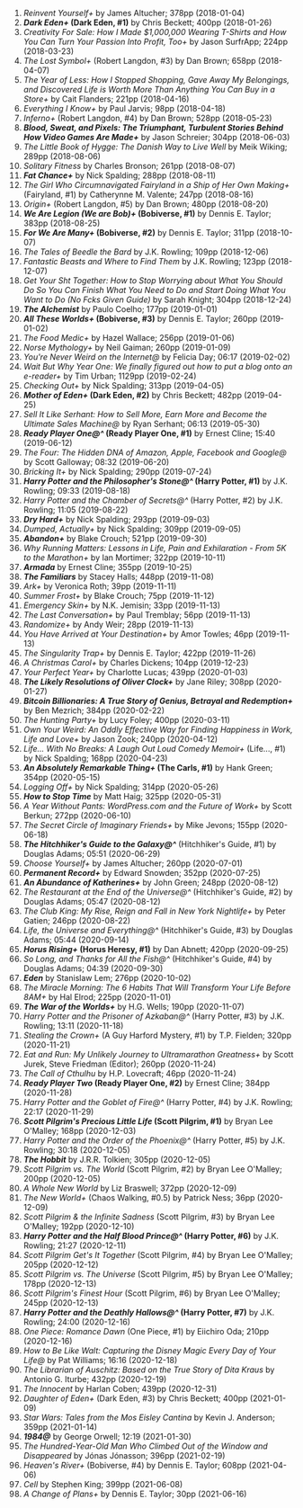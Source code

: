 1. _Reinvent Yourself+_ by James Altucher; 378pp (2018-01-04)
1. **_Dark Eden+_ (Dark Eden, #1)** by Chris Beckett; 400pp (2018-01-26)
1. _Creativity For Sale: How I Made $1,000,000 Wearing T-Shirts and How You Can Turn Your Passion Into Profit, Too+_ by Jason SurfrApp; 224pp (2018-03-23)
1. _The Lost Symbol+_ (Robert Langdon, #3) by Dan Brown; 658pp (2018-04-07)
1. _The Year of Less: How I Stopped Shopping, Gave Away My Belongings, and Discovered Life is Worth More Than Anything You Can Buy in a Store+_ by Cait Flanders; 221pp (2018-04-16)
1. _Everything I Know+_ by Paul Jarvis; 98pp (2018-04-18)
1. _Inferno+_ (Robert Langdon, #4) by Dan Brown; 528pp (2018-05-23)
1. **_Blood, Sweat, and Pixels: The Triumphant, Turbulent Stories Behind How Video Games Are Made+_** by Jason Schreier; 304pp (2018-06-03)
1. _The Little Book of Hygge: The Danish Way to Live Well_ by Meik Wiking; 289pp (2018-08-06)
1. _Solitary Fitness_ by Charles Bronson; 261pp (2018-08-07)
1. **_Fat Chance+_** by Nick Spalding; 288pp (2018-08-11)
1. _The Girl Who Circumnavigated Fairyland in a Ship of Her Own Making+_ (Fairyland, #1) by Catherynne M. Valente; 247pp (2018-08-16)
1. _Origin+_ (Robert Langdon, #5) by Dan Brown; 480pp (2018-08-20)
1. **_We Are Legion (We are Bob)+_ (Bobiverse, #1)** by Dennis E. Taylor; 383pp (2018-08-25)
1. **_For We Are Many+_ (Bobiverse, #2)** by Dennis E. Taylor; 311pp (2018-10-07)
1. _The Tales of Beedle the Bard_ by J.K. Rowling; 109pp (2018-12-06)
1. _Fantastic Beasts and Where to Find Them_ by J.K. Rowling; 123pp (2018-12-07)
1. _Get Your Sh*t Together: How to Stop Worrying about What You Should Do So You Can Finish What You Need to Do and Start Doing What You Want to Do (No F*cks Given Guide)_ by Sarah Knight; 304pp (2018-12-24)
1. **_The Alchemist_** by Paulo Coelho; 177pp (2019-01-01)
1. **_All These Worlds+_ (Bobiverse, #3)** by Dennis E. Taylor; 260pp (2019-01-02)
1. _The Food Medic+_ by Hazel Wallace; 256pp (2019-01-06)
1. _Norse Mythology+_ by Neil Gaiman; 260pp (2019-01-09)
1. _You're Never Weird on the Internet@_ by Felicia Day; 06:17 (2019-02-02)
1. _Wait But Why Year One: We finally figured out how to put a blog onto an e-reader+_ by Tim Urban; 1129pp (2019-02-24)
1. _Checking Out+_ by Nick Spalding; 313pp (2019-04-05)
1. **_Mother of Eden+_ (Dark Eden, #2)** by Chris Beckett; 482pp (2019-04-25)
1. _Sell It Like Serhant: How to Sell More, Earn More and Become the Ultimate Sales Machine@_ by Ryan Serhant; 06:13 (2019-05-30)
1. **_Ready Player One@^_ (Ready Player One, #1)** by Ernest Cline; 15:40 (2019-06-12)
1. _The Four: The Hidden DNA of Amazon, Apple, Facebook and Google@_ by Scott Galloway; 08:32 (2019-06-20)
1. _Bricking It+_ by Nick Spalding; 290pp (2019-07-24)
1. **_Harry Potter and the Philosopher's Stone@^_ (Harry Potter, #1)** by J.K. Rowling; 09:33 (2019-08-18)
1. _Harry Potter and the Chamber of Secrets@^_ (Harry Potter, #2) by J.K. Rowling; 11:05 (2019-08-22)
1. **_Dry Hard+_** by Nick Spalding; 293pp (2019-09-03)
1. _Dumped, Actually+_ by Nick Spalding; 309pp (2019-09-05)
1. **_Abandon+_** by Blake Crouch; 521pp (2019-09-30)
1. _Why Running Matters: Lessons in Life, Pain and Exhilaration - From 5K to the Marathon+_ by Ian Mortimer; 322pp (2019-10-11)
1. **_Armada_** by Ernest Cline; 355pp (2019-10-25)
1. **_The Familiars_** by Stacey Halls; 448pp (2019-11-08)
1. _Ark+_ by Veronica Roth; 39pp (2019-11-11)
1. _Summer Frost+_ by Blake Crouch; 75pp (2019-11-12)
1. _Emergency Skin+_ by N.K. Jemisin; 33pp (2019-11-13)
1. _The Last Conversation+_ by Paul Tremblay; 56pp (2019-11-13)
1. _Randomize+_ by Andy Weir; 28pp (2019-11-13)
1. _You Have Arrived at Your Destination+_ by Amor Towles; 46pp (2019-11-13)
1. _The Singularity Trap+_ by Dennis E. Taylor; 422pp (2019-11-26)
1. _A Christmas Carol+_ by Charles Dickens; 104pp (2019-12-23)
1. _Your Perfect Year+_ by Charlotte Lucas; 439pp (2020-01-03)
1. **_The Likely Resolutions of Oliver Clock+_** by Jane Riley; 308pp (2020-01-27)
1. **_Bitcoin Billionaries: A True Story of Genius, Betrayal and Redemption+_** by Ben Mezrich; 384pp (2020-02-22)
1. _The Hunting Party+_ by Lucy Foley; 400pp (2020-03-11)
1. _Own Your Weird: An Oddly Effective Way for Finding Happiness in Work, Life and Love+_ by Jason Zook; 240pp (2020-04-12)
1. _Life... With No Breaks: A Laugh Out Loud Comedy Memoir+_ (Life..., #1) by Nick Spalding; 168pp (2020-04-23)
1. **_An Absolutely Remarkable Thing+_ (The Carls, #1)** by Hank Green; 354pp (2020-05-15)
1. _Logging Off+_ by Nick Spalding; 314pp (2020-05-26)
1. **_How to Stop Time_** by Matt Haig; 325pp (2020-05-31)
1. _A Year Without Pants: WordPress.com and the Future of Work+_ by Scott Berkun; 272pp (2020-06-10)
1. _The Secret Circle of Imaginary Friends+_ by Mike Jevons; 155pp (2020-06-18)
1. **_The Hitchhiker's Guide to the Galaxy@^_** (Hitchhiker's Guide, #1) by Douglas Adams; 05:51 (2020-06-29)
1. _Choose Yourself+_ by James Altucher; 260pp (2020-07-01)
1. **_Permanent Record+_** by Edward Snowden; 352pp (2020-07-25)
1. **_An Abundance of Katherines+_** by John Green; 248pp (2020-08-12)
1. _The Restaurant at the End of the Universe@^_ (Hitchhiker's Guide, #2) by Douglas Adams; 05:47 (2020-08-12)
1. _The Club King: My Rise, Reign and Fall in New York Nightlife+_ by Peter Gatien; 246pp (2020-08-22)
1. _Life, the Universe and Everything@^_ (Hitchhiker's Guide, #3) by Douglas Adams; 05:44 (2020-09-14)
1. **_Horus Rising+_ (Horus Heresy, #1)** by Dan Abnett; 420pp (2020-09-25)
1. _So Long, and Thanks for All the Fish@^_ (Hitchhiker's Guide, #4) by Douglas Adams; 04:39 (2020-09-30)
1. **_Eden_** by Stanislaw Lem; 276pp (2020-10-02)
1. _The Miracle Morning: The 6 Habits That Will Transform Your Life Before 8AM+_ by Hal Elrod; 225pp (2020-11-01)
1. **_The War of the Worlds+_** by H.G. Wells; 190pp (2020-11-07)
1. _Harry Potter and the Prisoner of Azkaban@^_ (Harry Potter, #3) by J.K. Rowling; 13:11 (2020-11-18)
1. _Stealing the Crown+_ (A Guy Harford Mystery, #1) by T.P. Fielden; 320pp (2020-11-21)
1. _Eat and Run: My Unlikely Journey to Ultramarathon Greatness+_ by Scott Jurek, Steve Friedman (Editor); 260pp (2020-11-24)
1. _The Call of Cthulhu_ by H.P. Lovecraft; 46pp (2020-11-24)
1. **_Ready Player Two_ (Ready Player One, #2)** by Ernest Cline; 384pp (2020-11-28)
1. _Harry Potter and the Goblet of Fire@^_ (Harry Potter, #4) by J.K. Rowling; 22:17 (2020-11-29)
1. **_Scott Pilgrim's Precious Little Life_ (Scott Pilgrim, #1)** by Bryan Lee O'Malley; 168pp (2020-12-03)
1. _Harry Potter and the Order of the Phoenix@^_ (Harry Potter, #5) by J.K. Rowling; 30:18 (2020-12-05)
1. **_The Hobbit_** by J.R.R. Tolkien; 305pp (2020-12-05)
1. _Scott Pilgrim vs. The World_ (Scott Pilgrim, #2) by Bryan Lee O'Malley; 200pp (2020-12-05)
1. _A Whole New World_ by Liz Braswell; 372pp (2020-12-09)
1. _The New World+_ (Chaos Walking, #0.5) by Patrick Ness; 36pp (2020-12-09)
1. _Scott Pilgrim & the Infinite Sadness_ (Scott Pilgrim, #3) by Bryan Lee O'Malley; 192pp (2020-12-10)
1. **_Harry Potter and the Half Blood Prince@^_ (Harry Potter, #6)** by J.K. Rowling; 21:27 (2020-12-11)
1. _Scott Pilgrim Get's It Together_ (Scott Pilgrim, #4) by Bryan Lee O'Malley; 205pp (2020-12-12)
1. _Scott Pilgrim vs. The Universe_ (Scott Pilgrim, #5) by Bryan Lee O'Malley; 178pp (2020-12-13)
1. _Scott Pilgrim's Finest Hour_ (Scott Pilgrim, #6) by Bryan Lee O'Malley; 245pp (2020-12-13)
1. **_Harry Potter and the Deathly Hallows@^_ (Harry Potter, #7)** by J.K. Rowling; 24:00 (2020-12-16)
1. _One Piece: Romance Dawn_ (One Piece, #1) by Eiichiro Oda; 210pp (2020-12-16)
1. _How to Be Like Walt: Capturing the Disney Magic Every Day of Your Life@_ by Pat Williams; 16:16 (2020-12-18)
1. _The Librarian of Auschitz: Based on the True Story of Dita Kraus_ by Antonio G. Iturbe; 432pp (2020-12-19)
1. _The Innocent_ by Harlan Coben; 439pp (2020-12-31)
1. _Daughter of Eden+_ (Dark Eden, #3) by Chris Beckett; 400pp (2021-01-09)
1. _Star Wars: Tales from the Mos Eisley Cantina_ by Kevin J. Anderson; 359pp (2021-01-14)
1. **_1984@_** by George Orwell; 12:19 (2021-01-30)
1. _The Hundred-Year-Old Man Who Climbed Out of the Window and Disappeared_ by Jónas Jónasson; 396pp (2021-02-19)
1. _Heaven's River+_ (Bobiverse, #4) by Dennis E. Taylor; 608pp (2021-04-06)
1. _Cell_ by Stephen King; 399pp (2021-06-08)
1. _A Change of Plans+_ by Dennis E. Taylor; 30pp (2021-06-16)